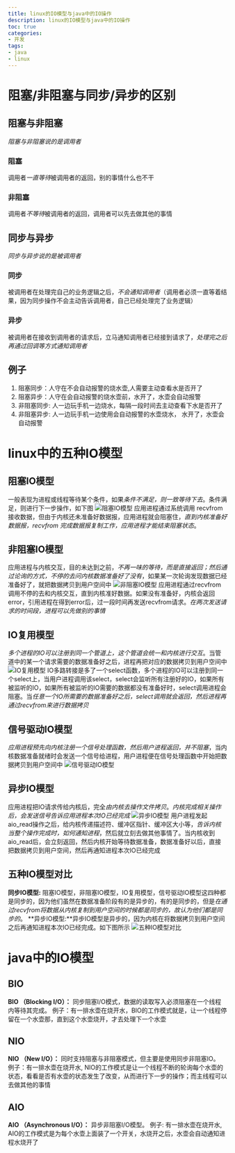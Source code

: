 ```yaml
---
title: linux的IO模型与java中的IO操作
description: linux的IO模型与java中的IO操作
toc: true
categories:
- 开发
tags:
- java 
- linux
---
```


# 阻塞/非阻塞与同步/异步的区别
## 阻塞与非阻塞
*阻塞与非阻塞说的是调用者*
### 阻塞
调用者*一直等待*被调用者的返回，别的事情什么也不干
### 非阻塞
调用者*不等待*被调用者的返回，调用者可以先去做其他的事情

## 同步与异步
*同步与异步说的是被调用者*
### 同步
被调用者在处理完自己的业务逻辑之后，*不会通知调用者*（调用者必须一直等着结果，因为同步操作不会主动告诉调用者，自己已经处理完了业务逻辑）
### 异步
被调用者在接收到调用者的请求后，立马通知调用者已经接到请求了，*处理完之后再通过回调等方式通知调用者*

## 例子
1. 阻塞同步：人守在不会自动报警的烧水壶,人需要主动查看水是否开了
2. 阻塞异步：人守在会自动报警的烧水壶前，水开了，水壶会自动报警
3. 非阻塞同步: 人一边玩手机一边烧水，每隔一段时间去主动查看下水是否开了
4. 非阻塞异步: 人一边玩手机一边使用会自动报警的水壶烧水， 水开了，水壶会自动报警



# linux中的五种IO模型

## 阻塞IO模型    
一般表现为进程或线程等待某个条件，如果*条件不满足，则一致等待下去*。条件满足，则进行下一步操作，如下图
![阻塞IO模型](/images/640.webp "图片1")
应用进程通过系统调用 recvfrom 接收数据，但由于内核还未准备好数据报，应用进程就会阻塞住，*直到内核准备好数据报，recvfrom 完成数据报复制工作，应用进程才能结束阻塞状态*。

## 非阻塞IO模型
应用进程与内核交互，目的未达到之前，*不再一味的等待，而是直接返回；然后通过论询的方式，不停的去问内核数据准备好了没有*，如果某一次轮询发现数据已经准备好了，就把数据拷贝到用户空间中
![非阻塞IO模型](/images/641.webp "图片2")
应用进程通过recvfrom调用不停的去和内核交互，直到内核准好数据。如果没有准备好，内核会返回error，引用进程在得到error后，过一段时间再发送recvfrom请求。*在两次发送请求的时间段，进程可以先做别的事情*

## IO复用模型
*多个进程的IO可以注册到同一个管道上，这个管道会统一和内核进行交互*。当管道中的某一个请求需要的数据准备好之后，进程再把对应的数据拷贝到用户空间中
![IO复用模型](/images/642.webp "图片3")
IO多路转接是多了一个select函数，多个进程的IO可以注册到同一个select上，当用户进程调用该select，select会监听所有注册好的IO，如果所有被监听的IO，如果所有被监听的IO需要的数据都没有准备好时，select调用进程会阻塞。当*任意一个IO所需要的数据准备好之后，select调用就会返回，然后进程再通过recvfrom来进行数据拷贝*

## 信号驱动IO模型
*应用进程预先向内核注册一个信号处理函数，然后用户进程返回，并不阻塞*，当内核数据准备就绪时会发送一个信号给进程，用户进程便在信号处理函数中开始把数据拷贝到用户空间中
![信号驱动IO模型](/images/643.webp "图片4")

## 异步IO模型
应用进程把IO请求传给内核后，完全*由内核去操作文件拷贝*。*内核完成相关操作后，会发送信号告诉应用进程本次IO已经完成*
![异步IO模型](/images/644.webp "图片4")
用户进程发起aio_read操作之后，给内核传递描述符、缓冲区指针、缓冲区大小等，*告诉内核当整个操作完成时，如何通知进程*，然后就立刻去做其他事情了。当内核收到aio_read后，会立刻返回，然后内核开始等待数据准备，数据准备好以后，直接把数据拷贝到用户空间，然后再通知进程本次IO已经完成

## 五种IO模型对比
**同步IO模型:** 阻塞IO模型，非阻塞IO模型，IO复用模型，信号驱动IO模型这四种都是同步的，因为他们虽然在数据准备阶段有的是异步的，有的是同步的，但是*在通过recvfrom将数据从内核复制到用户空间的时候都是同步的，故认为他们都是同步的*。
**异步IO模型:**异步IO模型是异步的，因为内核在将数据拷贝到用户空间之后再通知进程本次IO已经完成。如下图所示
![五种IO模型对比](/images/645.webp "图片5")

# java中的IO模型

## BIO
**BIO （Blocking I/O）：** 同步阻塞I/O模式，数据的读取写入必须阻塞在一个线程内等待其完成。
例子：有一排水壶在烧开水，BIO的工作模式就是，让一个线程停留在一个水壶那，直到这个水壶烧开，才去处理下一个水壶

## NIO
**NIO （New I/O）：** 同时支持阻塞与非阻塞模式，但主要是使用同步非阻塞IO。
例子：有一排水壶在烧开水, NIO的工作模式是让一个线程不断的轮询每个水壶的状态，看看是否有水壶的状态发生了改变，从而进行下一步的操作；而主线程可以去做其他的事情

## AIO
**AIO （Asynchronous I/O）：** 异步非阻塞I/O模型。
例子: 有一排水壶在烧开水, AIO的工作模式是为每个水壶上面装了一个开关，水烧开之后，水壶会自动通知进程水烧开了